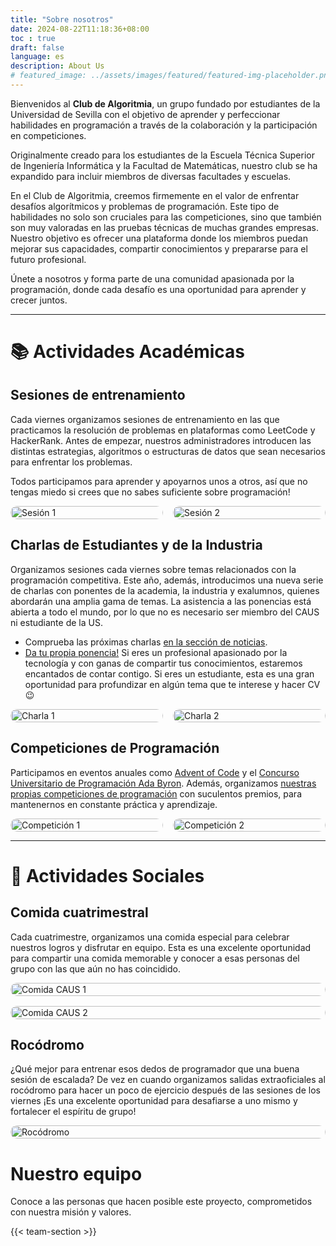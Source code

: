 ```yaml
---
title: "Sobre nosotros"
date: 2024-08-22T11:18:36+08:00
toc : true
draft: false
language: es
description: About Us
# featured_image: ../assets/images/featured/featured-img-placeholder.png
---
```


Bienvenidos al **Club de Algoritmia**, un grupo fundado por estudiantes de la Universidad de Sevilla con el objetivo de aprender y perfeccionar habilidades en programación a través de la colaboración y la participación en competiciones.

Originalmente creado para los estudiantes de la Escuela Técnica Superior de Ingeniería Informática y la Facultad de Matemáticas, nuestro club se ha expandido para incluir miembros de diversas facultades y escuelas.

En el Club de Algoritmia, creemos firmemente en el valor de enfrentar desafíos algorítmicos y problemas de programación. Este tipo de habilidades no solo son cruciales para las competiciones, sino que también son muy valoradas en las pruebas técnicas de muchas grandes empresas. Nuestro objetivo es ofrecer una plataforma donde los miembros puedan mejorar sus capacidades, compartir conocimientos y prepararse para el futuro profesional.

Únete a nosotros y forma parte de una comunidad apasionada por la programación, donde cada desafío es una oportunidad para aprender y crecer juntos.

---


# 📚 Actividades Académicas


## Sesiones de entrenamiento

Cada viernes organizamos sesiones de entrenamiento en las que practicamos la resolución de problemas en plataformas como LeetCode y HackerRank. Antes de empezar, nuestros administradores introducen las distintas estrategias, algoritmos o estructuras de datos que sean necesarios para enfrentar los problemas.

Todos participamos para aprender y apoyarnos unos a otros, así que no tengas miedo si crees que no sabes suficiente sobre programación!

<!-- ![alt text](caus-sesiones-1.jpg)
![alt text](caus-sesiones-2.jpg) -->

<div style="display: flex; flex-wrap: wrap; gap: 16px; justify-content: center;">
  <img src="caus-sesiones-1.jpg" alt="Sesión 1" style="width: 100%; max-width: 600px; flex: 1; border-radius: 12px;">
  <img src="caus-sesiones-2.jpg" alt="Sesión 2" style="width: 100%; max-width: 600px; flex: 1; border-radius: 12px;">
</div>


## Charlas de Estudiantes y de la Industria

Organizamos sesiones cada viernes sobre temas relacionados con la programación competitiva. Este año, además, introducimos una nueva serie de charlas con ponentes de la academia, la industria y exalumnos, quienes abordarán una amplia gama de temas. La asistencia a las ponencias está abierta a todo el mundo, por lo que no es necesario ser miembro del CAUS ni estudiante de la US.

  - Comprueba las próximas charlas [en la sección de noticias](/news).
  - [Da tu propia ponencia!](https://forms.gle/yY9WpbA6Lof41ufa7) Si eres un profesional apasionado por la tecnología y con ganas de compartir tus conocimientos, estaremos encantados de contar contigo. Si eres un estudiante, esta es una gran oportunidad para profundizar en algún tema que te interese y hacer CV 😉

<!-- ![alt text](charla1.jpg)
![alt text](charla2.jpg) -->

<div style="display: flex; flex-wrap: wrap; gap: 16px; justify-content: center;">
  <img src="charla1.jpg" alt="Charla 1" style="width: 100%; max-width: 600px; flex: 1;border-radius: 12px;">
  <img src="charla2.jpg" alt="Charla 2" style="width: 100%; max-width: 600px; flex: 1;border-radius: 12px;">
</div>

## Competiciones de Programación

Participamos en eventos anuales como [Advent of Code](https://adventofcode.com/) y el [Concurso Universitario de Programación Ada Byron](http://ada-byron.es/). Además, organizamos [nuestras propias competiciones de programación](/news/2024-10-27-complicaus-2/) con suculentos premios, para mantenernos en constante práctica y aprendizaje.


<!-- ![alt text](competiciones1.JPG)
![alt text](competiciones2.jpg) -->
<div style="display: flex; flex-wrap: wrap; gap: 16px; justify-content: center;">
  <img src="competiciones1.JPG" alt="Competición 1" style="width: 100%; max-width: 600px; flex: 1;border-radius: 12px;">
  <img src="competiciones2.jpg" alt="Competición 2" style="width: 100%; max-width: 600px; flex: 1;border-radius: 12px;">
</div>

---


# 🎉 Actividades Sociales


## Comida cuatrimestral

Cada cuatrimestre, organizamos una comida especial para celebrar nuestros logros y disfrutar en equipo. Esta es una excelente oportunidad para compartir una comida memorable y conocer a esas personas del grupo con las que aún no has coincidido.

<!-- ![alt text](comida-caus.jpg) -->
<!-- <div style="display: flex; flex-wrap: wrap; gap: 16px; justify-content: center;">
  <img src="comida-caus.jpg" alt="Comida CAUS" style="width: 100%; max-width: 600px;border-radius: 12px;">
</div> -->


<div style="display: flex; flex-wrap: wrap; gap: 16px; justify-content: center;">
  <img src="comida-caus.jpg" alt="Comida CAUS 1" style="width: 100%; max-width: 600px;border-radius: 12px;">
  <img src="comida-caus2.jpg" alt="Comida CAUS 2" style="width: 100%; max-width: 600px;border-radius: 12px;">
</div>

## Rocódromo

¿Qué mejor para entrenar esos dedos de programador que una buena sesión de escalada? De vez en cuando organizamos salidas extraoficiales al rocódromo para hacer un poco de ejercicio después de las sesiones de los viernes ¡Es una excelente oportunidad para desafiarse a uno mismo y fortalecer el espíritu de grupo!

<!-- ![alt text](rocodromo.png) -->
<div style="display: flex; flex-wrap: wrap; gap: 16px; justify-content: center;">
  <img src="rocodromo.png" alt="Rocódromo" style="width: 100%; max-width: 600px;border-radius: 12px;">
</div>

# Nuestro equipo

Conoce a las personas que hacen posible este proyecto, comprometidos con nuestra misión y valores.

{{< team-section >}}